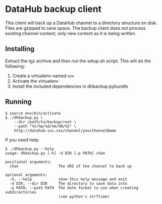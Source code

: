 # DataHub backup client

This client will back up a DataHub channel to a directory structure on disk.  Files are gzipped to save space.  The backup client does not process existing channel content, only new content as it is being written.

## Installing

Extract the tgz archive and then run the setup.sh script.  This will do the following:

1. Create a virtualenv named `env`
2. Activate the virtualenv
3. Install the included dependencies in dhbackup.pybundle

## Running

```
$ source env/bin/activate
$ ./dhbackup.py \
    --dir /path/to/backup/root \
    --path "%Y/%m/%d/%H/%M/%S" \
    http://datahub.svc.xxx/channel/yourChannelName
```

If you need help:
```
$ ./dhbackup.py --help
usage: dhbackup.py [-h] -d DIR [-p PATH] chan

positional arguments:
  chan                  The URI of the channel to back up

optional arguments:
  -h, --help            show this help message and exit
  -d DIR, --dir DIR     The directory to save data into
  -p PATH, --path PATH  The date format to use when creating subdirectories
                        (see python's strftime)
```
